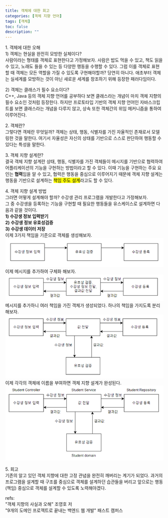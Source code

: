 ```yaml
---
title: 객체에 대한 회고
categories: [객체 지향 언어]
tags: [객체]
toc: false
description: ""
---
```


<span class="md-title"> 1. 객체에 대한 오해 </span>  
  <span class="md-sub"> 1) 객체는 현실을 완전히 모방한 실체이다? </span>   
      <span class="md-content"> 사람이라는 형태를 객체로 표현한다고 가정해보자. 사람은 밥도 먹을 수 있고, 책도 읽을 수 있고, 노래도 들을 수 있는 등 다양한 행동을 수행할 수 있다. 그럼 이를 객체로 표현할 때 객체는 모든 역할을 가질 수 있도록 구현해야할까? 당연히 아니다.
      애초부터 객체는 실세계를 모방하는 것이 아닌 새로운 세계를 창조하기 위해 등장한 패러다임이다. </span>

  <span class="md-sub"> 2) 객체는 클래스가 필수 요소이다? </span>   
      <span class="md-content"> C++, Java 등의 객체 지향 언어를 공부하다 보면 클래스라는 개념이 마치 객체 지향의 필수 요소인 것처럼 등장한다. 하지만 프로토타입 기반의 객체 지향 언어인 자바스크립트를 보면 클래스라는 개념을 다루지 않고, 상속 또한 객체간의 위임 메커니즘을 통하여 이루어진다. </span>

<span class="md-title"> 2. 객체란? </span>   
   <span class="md-content"> 그렇다면 객체란 무엇일까? 객체는 상태, 행동, 식별자를 가진 자율적인 존재로서 모델링한 것을 말한다. 여기서 자율성은 자신의 상태를 기반으로 스스로 판단하여 행동할 수 있다는 특성을 말한다. </span>   

<span class="md-title"> 3. 객체 지향 설계란? </span>   
   <span class="md-content"> 결국 객체 지향 설계란 상태, 행동, 식별자를 가진 객체들이 메시지를 기반으로 협력하여 어플리케이션의 기능을 구현하는 방법이라고 할 수 있다. 이때 기능을 구현하는 주요 요인는 **협력**임을 알 수 있고, 협력은 행동을 중심으로 이루어지기 때문에 객체 지향 설계는 행동을 기반으로 설계하는 <span style="background-color:yellow">책임 주도 설계</span>라고도 할 수 있다. </span>

<span class="md-title"> 4. 객체 지향 설계 방법 </span>   
   <span class="md-content"> 그러면 어떻게 설계해야 할까? 수강생 관리 프로그램을 개발한다고 가정해보자.   
   그 중 수강생을 등록하는 기능을 구현할 때 필요한 행동들을 유스케이스로 설계하면 다음과 같을 것이다.   
   <span style="font-weight:bold"> 1) 수강생 정보 입력받기 </span>   
   <span style="font-weight:bold"> 2) 수강생 정보 유효성검증 </span>   
   <span style="font-weight:bold"> 3) 수강생 데이터 저장 </span>   
   이제 3가지 책임을 기준으로 객체를 생성해보자.   
   ![divided Diagram](/assets/img/객체에%20대한%20회고/divObjs.png)   
   이제 메시지를 추가하여 구체화 해보자.   
   ![divided Diagram](/assets/img/객체에%20대한%20회고/divObjsWithMsg.png)   
   메시지를 추가하니 여러 책임을 가진 객체가 생성되었다. 하나의 책임을 가지도록 분리해보자.
   ![divided Diagram](/assets/img/객체에%20대한%20회고/divObjsWithMsg2.png)      
   이제 각각의 객체에 이름을 부여하면 객체 지향 설계가 완성된다.   
   ![divided Diagram](/assets/img/객체에%20대한%20회고/divObjsWithMsgFinal.png) </span>

<span class="md-title"> 5. 회고 </span>   
   <span class="md-content"> 기존의 알고 있던 객체 지향에 대한 고정 관념을 완전히 깨버리는 계기가 되었다. 과거의 프로그램을 설계할 때 구조를 중심으로 객체를 설계하던 습관들을 버리고 앞으로는 행동(책임) 중심으로 객체를 설계할 수 있도록 노력해야겠다. </span>

<span class="md-refs"> refs:   
 "객체 지향의 사실과 오해" 조영호 저   
 "9개의 도메인 프로젝트로 끝내는 백엔드 웹 개발" 패스트 캠퍼스 </span>
